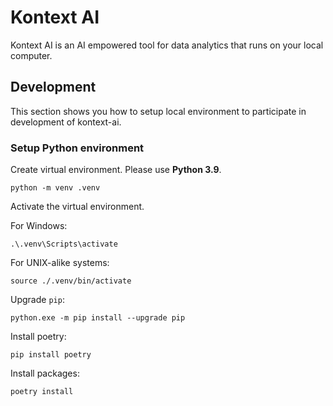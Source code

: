 # Kontext AI

Kontext AI is an AI empowered tool for data analytics that runs on your local computer.

## Development

This section shows you how to setup local environment to participate in development of kontext-ai.

### Setup Python environment 

Create virtual environment. Please use **Python 3.9**.

```
python -m venv .venv
```

Activate the virtual environment.

For Windows:
```
.\.venv\Scripts\activate
```

For UNIX-alike systems:
```
source ./.venv/bin/activate
```

Upgrade `pip`:
```
python.exe -m pip install --upgrade pip
```

Install poetry:
```
pip install poetry
```

Install packages:
```
poetry install
```

